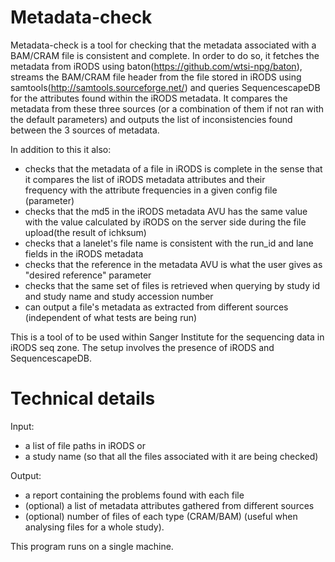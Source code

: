 Metadata-check
==============

Metadata-check is a tool for checking that the metadata associated with a BAM/CRAM file is consistent and complete. In order to do so, it fetches the metadata from iRODS using baton(https://github.com/wtsi-npg/baton), streams the BAM/CRAM file header from the file stored in iRODS using samtools(http://samtools.sourceforge.net/) and queries SequencescapeDB for the attributes found within the iRODS metadata. It compares the metadata from these three sources (or a combination of them if not ran with the default parameters) and outputs the list of inconsistencies found between the 3 sources of metadata.

In addition to this it also:
- checks that the metadata of a file in iRODS is complete in the sense that it compares the list of iRODS metadata attributes and their frequency with the attribute frequencies in a given config file (parameter)
- checks that the md5 in the iRODS metadata AVU has the same value with the value calculated by iRODS on the server side during the file upload(the result of ichksum)
- checks that a lanelet's file name is consistent with the run_id and lane fields in the iRODS metadata
- checks that the reference in the metadata AVU is what the user gives as "desired reference" parameter
- checks that the same set of files is retrieved when querying by study id and study name and study accession number
- can output a file's metadata as extracted from different sources (independent of what tests are being run)

This is a tool of to be used within Sanger Institute for the sequencing data in iRODS seq zone. The setup involves the presence of iRODS and SequencescapeDB.

Technical details
=================
Input: 
- a list of file paths in iRODS or 
- a study name (so that all the files associated with it are being checked)

Output:
- a report containing the problems found with each file
- (optional) a list of metadata attributes gathered from different sources
- (optional) number of files of each type (CRAM/BAM) (useful when analysing files for a whole study).

This program runs on a single machine.
